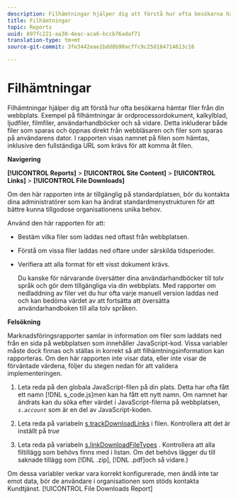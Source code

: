 ```yaml
---
description: Filhämtningar hjälper dig att förstå hur ofta besökarna hämtar filer från din webbplats. Exempel på filhämtningar är ordprocessordokument, kalkylblad, ljudfiler, filmfiler, användarhandböcker och så vidare. Detta inkluderar både filer som sparas och öppnas direkt från webbläsaren och filer som sparas på användarens dator. I rapporten visas namnet på filen som hämtas, inklusive den fullständiga URL som krävs för att komma åt filen.
title: Filhämtningar
topic: Reports
uuid: 897fc221-aa30-4eac-aca6-bccb76adaf71
translation-type: tm+mt
source-git-commit: 3fe3442eae1bdd8b90acffc9c25d184714613c16

---
```



# Filhämtningar

Filhämtningar hjälper dig att förstå hur ofta besökarna hämtar filer från din webbplats. Exempel på filhämtningar är ordprocessordokument, kalkylblad, ljudfiler, filmfiler, användarhandböcker och så vidare. Detta inkluderar både filer som sparas och öppnas direkt från webbläsaren och filer som sparas på användarens dator. I rapporten visas namnet på filen som hämtas, inklusive den fullständiga URL som krävs för att komma åt filen.

**Navigering**

**[!UICONTROL Reports]** > **[!UICONTROL Site Content]** > **[!UICONTROL Links]** > **[!UICONTROL File Downloads]**

Om den här rapporten inte är tillgänglig på standardplatsen, bör du kontakta dina administratörer som kan ha ändrat standardmenystrukturen för att bättre kunna tillgodose organisationens unika behov.

Använd den här rapporten för att:

* Bestäm vilka filer som laddas ned oftast från webbplatsen.
* Förstå om vissa filer laddas ned oftare under särskilda tidsperioder.
* Verifiera att alla format för ett visst dokument krävs.

   Du kanske för närvarande översätter dina användarhandböcker till tolv språk och gör dem tillgängliga via din webbplats. Med rapporter om nedladdning av filer vet du hur ofta varje manuell version laddas ned och kan bedöma värdet av att fortsätta att översätta användarhandboken till alla tolv språken.

**Felsökning**

Marknadsföringsrapporter samlar in information om filer som laddats ned från en sida på webbplatsen som innehåller JavaScript-kod. Vissa variabler måste dock finnas och ställas in korrekt så att filhämtningsinformation kan rapporteras. Om den här rapporten inte visar data, eller inte visar de förväntade värdena, följer du stegen nedan för att validera implementeringen.

1. Leta reda på den globala JavaScript-filen på din plats. Detta har ofta fått ett namn [!DNL s_code.js]men kan ha fått ett nytt namn. Om namnet har ändrats kan du söka efter värdet i JavaScript-filerna på webbplatsen, *`s.account`* som är en del av JavaScript-koden.

1. Leta reda på variabeln [s.trackDownloadLinks](https://docs.adobe.com/content/help/en/analytics/implementation/vars/config-vars/trackdownloadlinks.html) i filen. Kontrollera att det är inställt på *true*

1. Leta reda på variabeln [s.linkDownloadFileTypes](https://docs.adobe.com/content/help/en/analytics/implementation/vars/config-vars/linkdownloadfiletypes.html) . Kontrollera att alla filtillägg som behövs finns med i listan. Om det behövs lägger du till saknade tillägg som [!DNL .zip], [!DNL .pdf]och så vidare.)

Om dessa variabler verkar vara korrekt konfigurerade, men ändå inte tar emot data, bör de användare i organisationen som stöds kontakta Kundtjänst. [!UICONTROL File Downloads Report]
